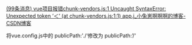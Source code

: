 [(99条消息) vue项目报错chunk-vendors.js:1 Uncaught SyntaxError: Unexpected token ‘＜‘ (at chunk-vendors.js:1:1) app.j_小兔崽啊啊啊的博客-CSDN博客](https://blog.csdn.net/yingshuangtu/article/details/124586086)

将vue.config.js中的 publicPath:'./‘修改为 publicPath:’/'